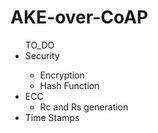 # AKE-over-CoAP

<ul> TO_DO
    <li>Security</li>
    <ul>
      <li> Encryption </li>
      <li> Hash Function </li>
  </ul>
    <li>ECC
        <ul>
            <li>Rc and Rs generation</li>
        </ul>
    </li>
  <li> Time Stamps </li>
</ul>
